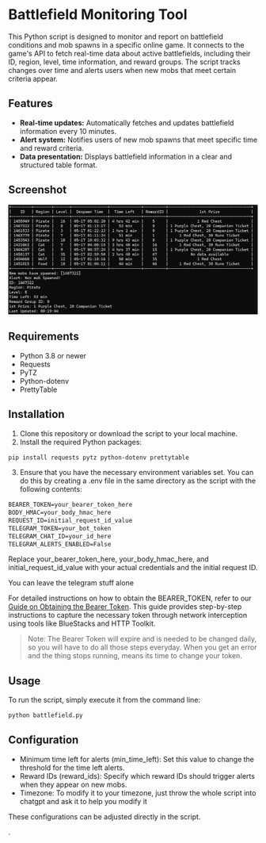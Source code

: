 # Battlefield Monitoring Tool

This Python script is designed to monitor and report on battlefield conditions and mob spawns in a specific online game. It connects to the game's API to fetch real-time data about active battlefields, including their ID, region, level, time information, and reward groups. The script tracks changes over time and alerts users when new mobs that meet certain criteria appear.

## Features

- **Real-time updates:** Automatically fetches and updates battlefield information every 10 minutes.
- **Alert system:** Notifies users of new mob spawns that meet specific time and reward criteria.
- **Data presentation:** Displays battlefield information in a clear and structured table format.

## Screenshot
![](./Images/Screenshot.png)

## Requirements

- Python 3.8 or newer
- Requests
- PyTZ
- Python-dotenv
- PrettyTable

## Installation

1. Clone this repository or download the script to your local machine.
2. Install the required Python packages:

```bash
pip install requests pytz python-dotenv prettytable
```
3. Ensure that you have the necessary environment variables set. You can do this by creating a .env file in the same directory as the script with the following contents:
```plaintext
BEARER_TOKEN=your_bearer_token_here
BODY_HMAC=your_body_hmac_here
REQUEST_ID=initial_request_id_value
TELEGRAM_TOKEN=your_bot_token
TELEGRAM_CHAT_ID=your_id_here
TELEGRAM_ALERTS_ENABLED=False
```
Replace your_bearer_token_here, your_body_hmac_here, and initial_request_id_value with your actual credentials and the initial request ID.

You can leave the telegram stuff alone

For detailed instructions on how to obtain the BEARER_TOKEN, refer to our [Guide on Obtaining the Bearer Token](./Guide/README.md). This guide provides step-by-step instructions to capture the necessary token through network interception using tools like BlueStacks and HTTP Toolkit.

> Note: The Bearer Token will expire and is needed to be changed daily, so you will have to do all those steps everyday. When you get an error and the thing stops running, means its time to change your token. 

## Usage
To run the script, simply execute it from the command line:
```bash
python battlefield.py
```

## Configuration
- Minimum time left for alerts (min_time_left): Set this value to change the threshold for the time left alerts.
- Reward IDs (reward_ids): Specify which reward IDs should trigger alerts when they appear on new mobs.
- Timezone: To modify it to your timezone, just throw the whole script into chatgpt and ask it to help you modify it 

These configurations can be adjusted directly in the script.

.
